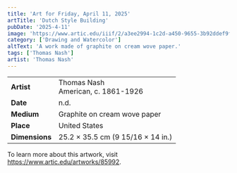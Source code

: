 ```yaml
---
title: 'Art for Friday, April 11, 2025'
artTitle: 'Dutch Style Building'
pubDate: '2025-4-11'
image: 'https://www.artic.edu/iiif/2/a3ee2994-1c2d-a450-9655-3b92ddef9f84/full/1686,/0/default.jpg'
category: ['Drawing and Watercolor']
altText: 'A work made of graphite on cream wove paper.'
tags: ['Thomas Nash']
artist: 'Thomas Nash'
---
```

 
| | | 
|---|---| 
| **Artist** | Thomas Nash<br>American, c. 1861-1926 | 
| **Date** | n.d. | 
| **Medium** | Graphite on cream wove paper | 
| **Place** | United States | 
| **Dimensions** | 25.2 × 35.5 cm (9 15/16 × 14 in.) | 
 
To learn more about this artwork, visit https://www.artic.edu/artworks/85992. 
<style> table {width: 100%;} </style>